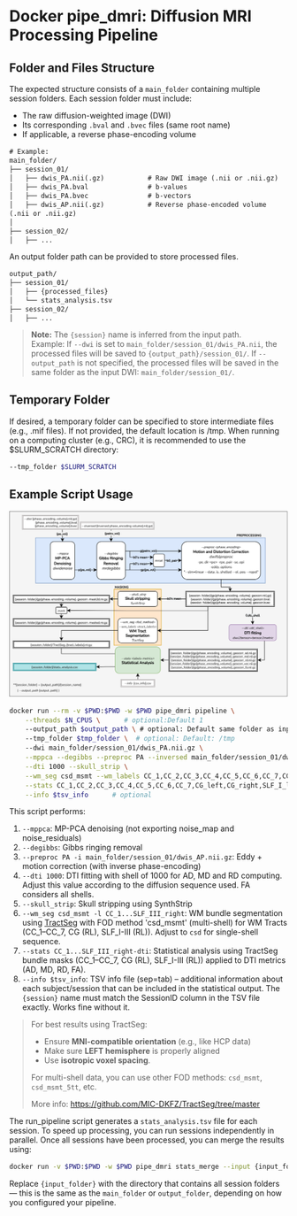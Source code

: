 # Docker pipe_dmri: Diffusion MRI Processing Pipeline

## Folder and Files Structure

The expected structure consists of a `main_folder` containing multiple session folders. Each session folder must include:

- The raw diffusion-weighted image (DWI)
- Its corresponding `.bval` and `.bvec` files (same root name)
- If applicable, a reverse phase-encoding volume

```
# Example:
main_folder/
├── session_01/
│   ├── dwis_PA.nii(.gz)           # Raw DWI image (.nii or .nii.gz)
│   ├── dwis_PA.bval               # b-values
│   ├── dwis_PA.bvec               # b-vectors
│   ├── dwis_AP.nii(.gz)           # Reverse phase-encoded volume (.nii or .nii.gz)
│
├── session_02/
│   ├── ...
```

An output folder path can be provided to store processed files.

```
output_path/
├── session_01/
│   ├── {processed_files}
│   └── stats_analysis.tsv
├── session_02/
│   ├── ...
```
> **Note:** The `{session}` name is inferred from the input path.  
> Example: If `--dwi` is set to `main_folder/session_01/dwis_PA.nii`, the processed files will be saved to `{output_path}/session_01/`.
> If `--output_path` is not specified, the processed files will be saved in the same folder as the input DWI: `main_folder/session_01/`.

## Temporary Folder

If desired, a temporary folder can be specified to store intermediate files (e.g., .mif files). If not provided, the default location is /tmp.
When running on a computing cluster (e.g., CRC), it is recommended to use the $SLURM_SCRATCH directory:

```bash
--tmp_folder $SLURM_SCRATCH
```

## Example Script Usage
![Pipeline diagram](images/pipeline_long.png)
```bash
docker run --rm -v $PWD:$PWD -w $PWD pipe_dmri pipeline \
    --threads $N_CPUS \      # optional:Default 1
    --output_path $output_path \ # optional: Default same folder as input dwi
    --tmp_folder $tmp_folder \  # optional: Default: /tmp
    --dwi main_folder/session_01/dwis_PA.nii.gz \
    --mppca --degibbs --preproc PA --inversed main_folder/session_01/dwis_AP.nii.gz \
    --dti 1000 --skull_strip \
    --wm_seg csd_msmt --wm_labels CC_1,CC_2,CC_3,CC_4,CC_5,CC_6,CC_7,CG_left,CG_right,SLF_I_left,SLF_I_right,SLF_II_left,SLF_II_right,SLF_III_left,SLF_III_right \
    --stats CC_1,CC_2,CC_3,CC_4,CC_5,CC_6,CC_7,CG_left,CG_right,SLF_I_left,SLF_I_right,SLF_II_left,SLF_II_right,SLF_III_left,SLF_III_right-dti \
    --info $tsv_info      # optional
```
This script performs:

1. `--mppca`: MP-PCA denoising (not exporting noise_map and noise_residuals)
2. `--degibbs`: Gibbs ringing removal
3. `--preproc PA -i main_folder/session_01/dwis_AP.nii.gz`: Eddy + motion correction (with inverse phase-encoding)
4. `--dti 1000`: DTI fitting with shell of 1000 for AD, MD and RD computing. Adjust this value according to the diffusion sequence used. FA considers all shells.
5. `--skull_strip`: Skull stripping using SynthStrip
6. `--wm_seg csd_msmt -l CC_1...SLF_III_right`: WM bundle segmentation using [TractSeg](https://github.com/MIC-DKFZ/TractSeg) with FOD method 'csd_msmt' (multi-shell) for WM Tracts (CC_1–CC_7, CG (RL), SLF_I-III (RL)). Adjust to `csd` for single-shell sequence.
7. `--stats CC_1...SLF_III_right-dti`: Statistical analysis using TractSeg bundle masks (CC_1–CC_7, CG (RL), SLF_I-III (RL)) applied to DTI metrics (AD, MD, RD, FA).
8. `--info $tsv_info`: TSV info file (sep=tab) – additional information about each subject/session that can be included in the statistical output. The `{session}` name must match the SessionID column in the TSV file exactly. Works fine without it.

> For best results using TractSeg:
> - Ensure **MNI-compatible orientation** (e.g., like HCP data)
> - Make sure **LEFT hemisphere** is properly aligned
> - Use **isotropic voxel spacing**.
>
> For multi-shell data, you can use other FOD methods: `csd_msmt`, `csd_msmt_5tt`, etc.
> 
> More info: https://github.com/MIC-DKFZ/TractSeg/tree/master

The run_pipeline script generates a `stats_analysis.tsv` file for each session. To speed up processing, you can run sessions independently in parallel. Once all sessions have been processed, you can merge the results using:
```bash
docker run -v $PWD:$PWD -w $PWD pipe_dmri stats_merge --input {input_folder} --output path/to/output/results_merged.tsv [--labels path/to/roi_names.tsv
```
Replace `{input_folder}` with the directory that contains all session folders — this is the same as the `main_folder` or `output_folder`, depending on how you configured your pipeline.
